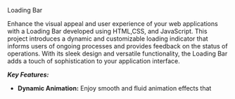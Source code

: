 Loading Bar

Enhance the visual appeal and user experience of your web applications with a Loading Bar developed using HTML,CSS, and JavaScript. This project introduces a dynamic and customizable loading indicator that informs users of ongoing processes and provides feedback on the status of operations. With its sleek design and versatile functionality, the Loading Bar adds a touch of sophistication to your application interface.


_**Key Features:**_

- **Dynamic Animation:**  Enjoy smooth and fluid animation effects that
